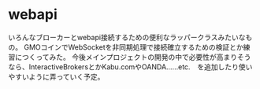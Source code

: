 # webapi
いろんなブローカーとwebapi接続するための便利なラッパークラスみたいなもの。
GMOコインでWebSocketを非同期処理で接続確立するための検証とか練習につくってみた。
今後メインプロジェクトの開発の中で必要性が高まりそうなら、InteractiveBrokersとかKabu.comやOANDA……etc.　を追加したり使いやすいように弄っていく予定。
